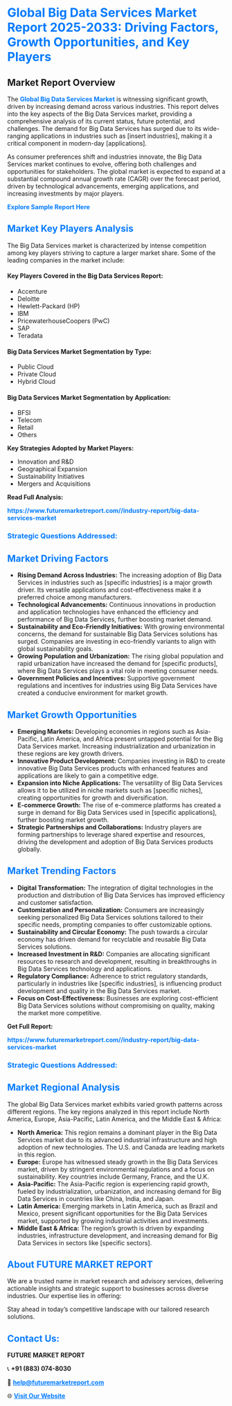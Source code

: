 <h1 style="color: #007BFF;">Global Big Data Services Market Report 2025-2033: Driving Factors, Growth Opportunities, and Key Players</h1>

<section id="overview">
<h2>Market Report Overview</h2>
<p>The <a href="https://www.futuremarketreport.com//industry-report/big-data-services-market" style="color: #007BFF; text-decoration: none;"><strong>Global Big Data Services Market</strong></a> is witnessing significant growth, driven by increasing demand across various industries. This report delves into the key aspects of the Big Data Services market, providing a comprehensive analysis of its current status, future potential, and challenges. The demand for Big Data Services has surged due to its wide-ranging applications in industries such as [insert industries], making it a critical component in modern-day [applications].</p>
<p>As consumer preferences shift and industries innovate, the Big Data Services market continues to evolve, offering both challenges and opportunities for stakeholders. The global market is expected to expand at a substantial compound annual growth rate (CAGR) over the forecast period, driven by technological advancements, emerging applications, and increasing investments by major players.</p>
</section>

<section id="overview">
<p><a href="https://www.futuremarketreport.com//request-sample/reportId=64151" style="color: #007BFF; text-decoration: none;"><strong>Explore Sample Report Here</strong></a></p>
</section>

<section id="key-players">
<h2 style="color: #007BFF;">Market Key Players Analysis</h2>
<p>The Big Data Services market is characterized by intense competition among key players striving to capture a larger market share. Some of the leading companies in the market include:</p>
<h4>Key Players Covered in the Big Data Services Report:</h4>
<ul><li>Accenture</li><li>Deloitte</li><li>Hewlett-Packard (HP)</li><li>IBM</li><li>PricewaterhouseCoopers (PwC)</li><li>SAP</li><li>Teradata</li></ul>
<h4>Big Data Services Market Segmentation by Type:</h4>
<ul><li>Public Cloud</li><li>Private Cloud</li><li>Hybrid Cloud</li></ul>

<h4>Big Data Services Market Segmentation by Application:</h4>
<ul><li>BFSI</li><li>Telecom</li><li>Retail</li><li>Others</li></ul>
<p><strong>Key Strategies Adopted by Market Players:</strong></p>
<ul>
<li>Innovation and R&D</li>
<li>Geographical Expansion</li>
<li>Sustainability Initiatives</li>
<li>Mergers and Acquisitions</li>
</ul>
</section>

<section>
<p><strong>Read Full Analysis: </strong></p><a href="https://www.futuremarketreport.com//industry-report/big-data-services-market" style="color: #007BFF; text-decoration: none;"><strong>https://www.futuremarketreport.com//industry-report/big-data-services-market</strong></a>
<h3 style="color: #007BFF;">Strategic Questions Addressed:</h3>
</section>

<section id="driving-factors">
<h2 style="color: #007BFF;">Market Driving Factors</h2>
<ul>
<li><strong>Rising Demand Across Industries:</strong> The increasing adoption of Big Data Services in industries such as [specific industries] is a major growth driver. Its versatile applications and cost-effectiveness make it a preferred choice among manufacturers.</li>
<li><strong>Technological Advancements:</strong> Continuous innovations in production and application technologies have enhanced the efficiency and performance of Big Data Services, further boosting market demand.</li>
<li><strong>Sustainability and Eco-Friendly Initiatives:</strong> With growing environmental concerns, the demand for sustainable Big Data Services solutions has surged. Companies are investing in eco-friendly variants to align with global sustainability goals.</li>
<li><strong>Growing Population and Urbanization:</strong> The rising global population and rapid urbanization have increased the demand for [specific products], where Big Data Services plays a vital role in meeting consumer needs.</li>
<li><strong>Government Policies and Incentives:</strong> Supportive government regulations and incentives for industries using Big Data Services have created a conducive environment for market growth.</li>
</ul>
</section>

<section id="growth-opportunities">
<h2 style="color: #007BFF;">Market Growth Opportunities</h2>
<ul>
<li><strong>Emerging Markets:</strong> Developing economies in regions such as Asia-Pacific, Latin America, and Africa present untapped potential for the Big Data Services market. Increasing industrialization and urbanization in these regions are key growth drivers.</li>
<li><strong>Innovative Product Development:</strong> Companies investing in R&D to create innovative Big Data Services products with enhanced features and applications are likely to gain a competitive edge.</li>
<li><strong>Expansion into Niche Applications:</strong> The versatility of Big Data Services allows it to be utilized in niche markets such as [specific niches], creating opportunities for growth and diversification.</li>
<li><strong>E-commerce Growth:</strong> The rise of e-commerce platforms has created a surge in demand for Big Data Services used in [specific applications], further boosting market growth.</li>
<li><strong>Strategic Partnerships and Collaborations:</strong> Industry players are forming partnerships to leverage shared expertise and resources, driving the development and adoption of Big Data Services products globally.</li>
</ul>
</section>

<section id="trending-factors">
<h2 style="color: #007BFF;">Market Trending Factors</h2>
<ul>
<li><strong>Digital Transformation:</strong> The integration of digital technologies in the production and distribution of Big Data Services has improved efficiency and customer satisfaction.</li>
<li><strong>Customization and Personalization:</strong> Consumers are increasingly seeking personalized Big Data Services solutions tailored to their specific needs, prompting companies to offer customizable options.</li>
<li><strong>Sustainability and Circular Economy:</strong> The push towards a circular economy has driven demand for recyclable and reusable Big Data Services solutions.</li>
<li><strong>Increased Investment in R&D:</strong> Companies are allocating significant resources to research and development, resulting in breakthroughs in Big Data Services technology and applications.</li>
<li><strong>Regulatory Compliance:</strong> Adherence to strict regulatory standards, particularly in industries like [specific industries], is influencing product development and quality in the Big Data Services market.</li>
<li><strong>Focus on Cost-Effectiveness:</strong> Businesses are exploring cost-efficient Big Data Services solutions without compromising on quality, making the market more competitive.</li>
</ul>
</section>

<section>
<p><strong>Get Full Report: </strong></p><a href="https://www.futuremarketreport.com//industry-report/big-data-services-market" style="color: #007BFF; text-decoration: none;"><strong>https://www.futuremarketreport.com//industry-report/big-data-services-market</strong></a>
<h3 style="color: #007BFF;">Strategic Questions Addressed:</h3>
</section>


<section id="regional-analysis">
<h2 style="color: #007BFF;">Market Regional Analysis</h2>
<p>The global Big Data Services market exhibits varied growth patterns across different regions. The key regions analyzed in this report include North America, Europe, Asia-Pacific, Latin America, and the Middle East & Africa:</p>
<ul>
<li><strong>North America:</strong> This region remains a dominant player in the Big Data Services market due to its advanced industrial infrastructure and high adoption of new technologies. The U.S. and Canada are leading markets in this region.</li>
<li><strong>Europe:</strong> Europe has witnessed steady growth in the Big Data Services market, driven by stringent environmental regulations and a focus on sustainability. Key countries include Germany, France, and the U.K.</li>
<li><strong>Asia-Pacific:</strong> The Asia-Pacific region is experiencing rapid growth, fueled by industrialization, urbanization, and increasing demand for Big Data Services in countries like China, India, and Japan.</li>
<li><strong>Latin America:</strong> Emerging markets in Latin America, such as Brazil and Mexico, present significant opportunities for the Big Data Services market, supported by growing industrial activities and investments.</li>
<li><strong>Middle East & Africa:</strong> The region’s growth is driven by expanding industries, infrastructure development, and increasing demand for Big Data Services in sectors like [specific sectors].</li>
</ul>
</section>

<footer>
<h2 style="color: #007BFF;">About FUTURE MARKET REPORT</h2>
<p>We are a trusted name in market research and advisory services, delivering actionable insights and strategic support to businesses across diverse industries. Our expertise lies in offering:</p>

<p>Stay ahead in today’s competitive landscape with our tailored research solutions.</p>

<h2 style="color: #007BFF;">Contact Us:</h2>
<p><strong>FUTURE MARKET REPORT</strong></p>
<p>📞 <strong>+91 (883) 074-8030</strong></p>
<p>📧 <strong><a href="mailto:help@futuremarketreport.com" style="color: #007BFF;">help@futuremarketreport.com</a></strong></p>
<p>🌐 <strong><a href="https://www.futuremarketreport.com/" style="color: #007BFF;">Visit Our Website</a></strong></p>
</footer>